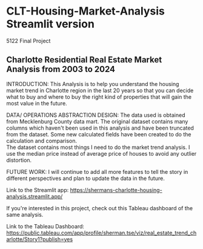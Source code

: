 # CLT-Housing-Market-Analysis Streamlit version
5122 Final Project

## Charlotte Residential Real Estate Market Analysis from 2003 to 2024

INTRODUCTION: This Analysis is to help you understand the housing market trend in Charlotte region in the last 
20 years so that you can decide what to buy and where to buy the right kind of properties that will gain the most value in the future.

DATA/ OPERATIONS ABSTRACTION DESIGN: The data used is obtained from Mecklenburg County data mart. The original dataset contains many columns which haven't been
used in this analysis and have been truncated from the dataset. Some new calculated fields have been created to do the calculation and comparison.  
The dataset contains most things I need to do the market trend analysis. I use the median price instead of average price of houses to avoid any outlier distortion.

FUTURE WORK: I will continue to add all more features to tell the story in different perspectives and plan to update the data in the future.

Link to the Streamlit app: https://shermans-charlotte-housing-analysis.streamlit.app/

If you're interested in this project, check out this Tableau dashboard of the same analysis.

Link to the Tableau Dashboard: https://public.tableau.com/app/profile/sherman.tse/viz/real_estate_trend_charlotte/Story1?publish=yes
